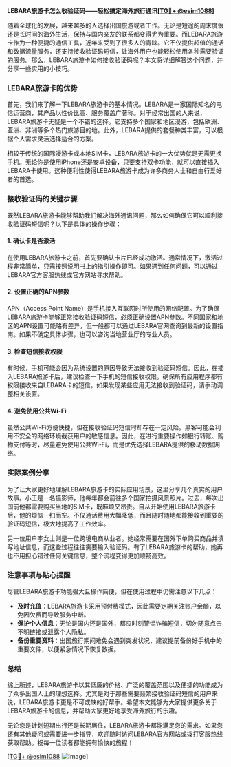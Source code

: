 **LEBARA旅游卡怎么收验证码——轻松搞定海外旅行通讯[[TG💪+ @esim1088](https://t.me/s/esim1088)]**

随着全球化的发展，越来越多的人选择出国旅游或者工作。无论是短途的周末度假还是长时间的海外生活，保持与国内亲友的联系都变得尤为重要。而LEBARA旅游卡作为一种便捷的通信工具，近年来受到了很多人的青睐。它不仅提供超值的通话和数据流量服务，还支持接收验证码短信，让海外用户也能轻松使用各种需要验证的服务。那么，LEBARA旅游卡如何接收验证码呢？本文将详细解答这个问题，并分享一些实用的小技巧。

### LEBARA旅游卡的优势

首先，我们来了解一下LEBARA旅游卡的基本情况。LEBARA是一家国际知名的电信运营商，其产品以性价比高、服务覆盖广著称。对于经常出国的人来说，LEBARA旅游卡无疑是一个不错的选择。它支持多个国家和地区漫游，包括欧洲、亚洲、非洲等多个热门旅游目的地。此外，LEBARA提供的套餐种类丰富，可以根据个人需求灵活选择适合的方案。

相较于传统的国际漫游卡或本地SIM卡，LEBARA旅游卡的一大优势就是无需更换手机。无论你是使用iPhone还是安卓设备，只要支持双卡功能，就可以直接插入LEBARA卡使用。这种便利性使得LEBARA旅游卡成为许多商务人士和自由行爱好者的首选。

### 接收验证码的关键步骤

既然LEBARA旅游卡能够帮助我们解决海外通讯问题，那么如何确保它可以顺利接收验证码短信呢？以下是具体的操作步骤：

#### 1. 确认卡是否激活
在使用LEBARA旅游卡之前，首先要确认卡片已经成功激活。通常情况下，激活过程非常简单，只需按照说明书上的指引操作即可。如果遇到任何问题，可以通过LEBARA官方客服热线或官方网站寻求帮助。

#### 2. 设置正确的APN参数
APN（Access Point Name）是手机接入互联网时所使用的网络配置。为了确保LEBARA旅游卡能够正常接收验证码短信，必须正确设置APN参数。不同国家和地区的APN设置可能略有差异，但一般都可以通过LEBARA官网查询到最新的设置指南。如果不确定具体步骤，也可以咨询当地营业厅的专业人员。

#### 3. 检查短信接收权限
有时候，手机可能会因为系统设置的原因导致无法接收到验证码短信。因此，在插入LEBARA旅游卡后，建议检查一下手机的短信接收权限。确保所有应用程序都有权限接收来自LEBARA卡的短信。如果发现某些应用无法接收到验证码，请手动调整相关设置。

#### 4. 避免使用公共Wi-Fi
虽然公共Wi-Fi方便快捷，但在接收验证码短信时却存在一定风险。黑客可能会利用不安全的网络环境截获用户的敏感信息。因此，在进行重要操作如银行转账、购物支付等时，尽量避免使用公共Wi-Fi，而是优先选择LEBARA提供的移动数据网络。

### 实际案例分享

为了让大家更好地理解LEBARA旅游卡的实际应用场景，这里分享几个真实的用户故事。小王是一名摄影师，他每年都会前往多个国家拍摄风景照片。过去，每次出国前他都需要购买当地的SIM卡，既麻烦又昂贵。自从开始使用LEBARA旅游卡后，他的烦恼一扫而空。不仅通话费用大幅降低，而且随时随地都能接收到重要的验证码短信，极大地提高了工作效率。

另一位用户李女士则是一位跨境电商从业者。她经常需要在国外下单购买商品并填写地址信息，而这些过程往往需要输入验证码。有了LEBARA旅游卡的帮助，她再也不用担心错过任何关键信息，整个流程变得更加顺畅高效。

### 注意事项与贴心提醒

尽管LEBARA旅游卡功能强大且操作简便，但在使用过程中仍需注意以下几点：

- **及时充值**：LEBARA旅游卡采用预付费模式，因此需要定期关注账户余额，以免因欠费而导致服务中断。
- **保护个人信息**：无论是国内还是国外，都应时刻警惕诈骗短信，切勿随意点击不明链接或泄露个人隐私。
- **备份重要资料**：出国旅行期间难免会遇到突发状况，建议提前备份好手机中的重要文件，以便紧急情况下恢复数据。

### 总结

综上所述，LEBARA旅游卡以其低廉的价格、广泛的覆盖范围以及便捷的功能成为了众多出国人士的理想选择。尤其是对于那些需要频繁接收验证码短信的用户来说，LEBARA旅游卡更是不可或缺的好帮手。希望本文能够为大家提供更多关于LEBARA旅游卡的信息，并帮助大家更好地享受海外旅行的乐趣。

无论您是计划短期出行还是长期居住，LEBARA旅游卡都能满足您的需求。如果您还有其他疑问或需要进一步指导，欢迎随时访问LEBARA官方网站或拨打客服热线获取帮助。祝每一位读者都能拥有愉快的旅程！

[[TG💪+ @esim1088](https://t.me/s/esim1088) ![Image](https://i.postimg.cc/4NQfJmqS/Snipaste-2025-05-13-00-14-12.png)]